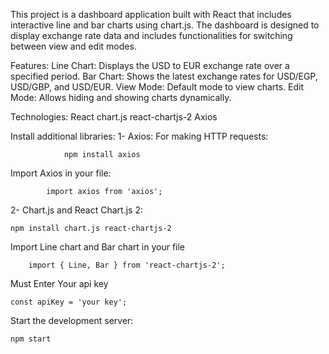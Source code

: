 This project is a dashboard application built with React that includes interactive line and bar charts using chart.js. The dashboard is designed to display exchange rate data and includes functionalities for switching between view and edit modes.

Features:
    Line Chart: Displays the USD to EUR exchange rate over a specified period.
    Bar Chart: Shows the latest exchange rates for USD/EGP, USD/GBP, and USD/EUR.
    View Mode: Default mode to view charts.
    Edit Mode: Allows hiding and showing charts dynamically.

Technologies:
    React
    chart.js
    react-chartjs-2
    Axios

Install additional libraries:
    1- Axios: For making HTTP requests:
    
                npm install axios

Import Axios in your file:

            import axios from 'axios';


2- Chart.js and React Chart.js 2:

    npm install chart.js react-chartjs-2

   Import Line chart and Bar chart in your file
   
        import { Line, Bar } from 'react-chartjs-2';

Must Enter Your api key 

    const apiKey = 'your key';


Start the development server:

    npm start


